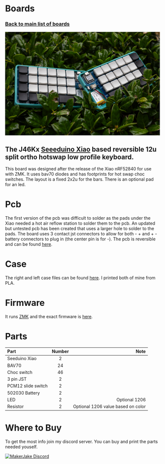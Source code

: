 # Boards
### [Back to main list of boards](https://github.com/MakerJake01/MakerJakes-keyboards) 
![keyboard](J46KxPic.jpg)
## The J46Kx [Seeeduino Xiao](https://www.seeedstudio.com/Seeed-XIAO-BLE-nRF52840-p-5201.html) based reversible 12u split ortho hotswap low profile keyboard. 

This board was designed after the release of the Xiao nRF52840 for use with ZMK. It uses bav70 diodes and has footprints for hot swap choc switches. The layout is a fixed 2x2u for the bars. There is an optional pad for an led.

# Pcb
The first version of the pcb was difficult to solder as the pads under the Xiao needed a hot air reflow station to solder them to the pcb. An updated but untested pcb has been created that uses a larger hole to solder to the pads. The board uses 3 contact jst connectors to allow for both - + and + - battery connectors to plug in (the center pin is for -). The pcb is reversible and can be found [here](https://github.com/MakerJake01/MakerJakes-keyboards/tree/main/J46Kx/Gerber).

# Case
The right and left case files can be found [here](https://github.com/MakerJake01/MakerJakes-keyboards/tree/main/J46Kx/Case). I printed both of mine from PLA.

# Firmware 
It runs [ZMK](https://zmk.dev/) and the exact firmware is [here](https://github.com/MakerJake01/zmk-config). 

# Parts
| Part        | Number      | Note |
| :---        |    :----:   |          ---: |
| Seeduino Xiao  | 2           |  |
| BAV70 | 24 | |
| Choc switch | 46 | |
| 3 pin JST | 2 | |
| PCM12 slide switch | 2 | |
| 502030 Battery | 2 | |
| LED | 2 | Optional 1206 |
| Resistor | 2 | Optional 1206 value based on color |

# Where to Buy 
To get the most info join my discord server. You can buy and print the parts needed youself. 

[![MakerJake Discord](https://img.shields.io/badge/Discord-5865F2?style=for-the-badge&logo=discord&logoColor=white)](https://discord.gg/ktUDJ3w) 